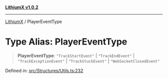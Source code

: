 [**LithiumX v1.0.2**](../README.md)

***

[LithiumX](../globals.md) / PlayerEventType

# Type Alias: PlayerEventType

> **PlayerEventType**: `"TrackStartEvent"` \| `"TrackEndEvent"` \| `"TrackExceptionEvent"` \| `"TrackStuckEvent"` \| `"WebSocketClosedEvent"`

Defined in: [src/Structures/Utils.ts:232](https://github.com/anantix-network/LithiumX/blob/791eed01fbe9f7030525ce976bc687f47cb06e89/src/Structures/Utils.ts#L232)
